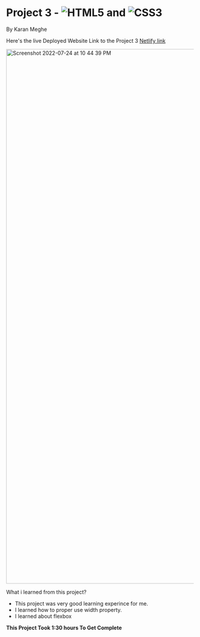 # Project 3 - ![HTML5](https://img.shields.io/badge/html5-%23E34F26.svg?style=for-the-badge&logo=html5&logoColor=white) and ![CSS3](https://img.shields.io/badge/css3-%231572B6.svg?style=for-the-badge&logo=css3&logoColor=white)

By Karan Meghe

Here's the live Deployed Website
Link to the Project 3 [Netlify link](law-firm11.netlify.app)

<img width="1438" alt="Screenshot 2022-07-24 at 10 44 39 PM" src="https://user-images.githubusercontent.com/78386171/180661557-9b5331f1-7005-4953-8202-b04a5c47a9e0.png">

What i learned from this project?
- This project was very good learning experince for me.
- I learned how to proper use width property.
- I learned about flexbox

**This Project Took 1:30 hours To Get Complete**
